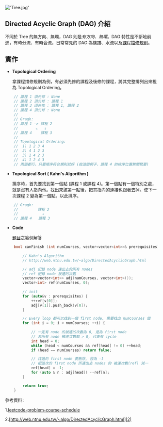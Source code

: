!['Tree.jpg'](https://junye1993.github.io/image/Tree.jpg)

## Directed Acyclic Graph (DAG) 介紹

不同於 Tree 的無方向、無環，DAG 則是*有方向*、*無環*。DAG 特性是不斷地前進，有時分流、有時合流，日常常見的 DAG 為族譜、水流以及[課程擋修規則][1]。

## 實作

- **Topological Ordering**

    拿課程擋修規則為例，有必須先修的課程及後修的課程，將其完整排列出來視為 Topological Ordering。

``` c++
    // 課程 1 須先修 : None
    // 課程 2 須先修 : 課程 1
    // 課程 3 須先修 : 課程 1, 課程 2
    // 課程 4 須先修 : None
    // 
    // Gragh:
    // 課程 1 -> 課程 2
    //        ↘   ↓
    // 課程 4    課程 3
    //
    // Topological Ordering:
    //  1) 1 2 3 4
    //  2) 4 1 2 3
    //  3) 1 4 2 3
    //  4) 1 2 4 3
    // 兩個都行，只要順序符合規則就好 (按這個例子，課程 4 的排序位置無關緊要)
```

- **Topological Sort ( Kahn's Algorithm  )**

    排序時，首先要找到第一個點 (課程 1 或課程 4)。第一個點有一個特別之處，就是沒有人指向他。找出來該第一點後，把其指向的連接也跟著去掉。使下一次課程 2 變為第一個點。以此排序。

```c++
    // Gragh:
    //         課程 2
    //           ↓
    // 課程 4   課程 3
```

- **Code**

    [題目][1]之範例解答

``` c++
    bool canFinish (int numCourses, vector<vector<int>>& prerequisites) {
        
        // Kahn's Algorithm
        // http://web.ntnu.edu.tw/~algo/DirectedAcyclicGraph.html

        // adj 紀錄 node 連出去的所有 nodes
        // ref 紀錄 node 被連的次數
        vector<vector<int>> adj(numCourses, vector<int>());
        vector<int> ref(numCourses, 0);
        
        // init
        for (auto&v : prerequisites) {
            ++ref[v[0]];
            adj[v[1]].push_back(v[0]);
        }

        // Every loop 都可以找到一個 first node, 需要找出 numCourses 個
        for (int i = 0; i < numCourses; ++i) {
            
            // 一定有 node 的被連的次數為 0, 是為 first node
            // 若所有 node 被連次數都 > 0, 代表有 cycle
            int head = 0;
            while (head < numCourses && ref[head] != 0) ++head;
            if (head == numCourses) return false;

            // 找過的 first node 要刪除, 設為 -1
            // 把這次的 first node 所連出去 nodes 的 被連次數(ref) 減一
            ref[head] = -1;
            for (auto & n : adj[head]) --ref[n];
        }

        return true;
    }
```

參考資料 :

1.[leetcode-problem-course-schedule][1]

2.[http://web.ntnu.edu.tw/~algo/DirectedAcyclicGraph.html][2]

[1]: https://leetcode.com/problems/course-schedule/
[2]: http://web.ntnu.edu.tw/~algo/DirectedAcyclicGraph.html
